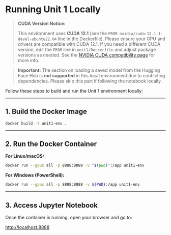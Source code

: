 # Running Unit 1 Locally

> **CUDA Version Notice:**
> 
> This environment uses **CUDA 12.1** (see the `FROM nvidia/cuda:12.1.1-devel-ubuntu22.04` line in the Dockerfile). Please ensure your GPU and drivers are compatible with CUDA 12.1. If you need a different CUDA version, edit the `FROM` line in `unit1/Dockerfile` and adjust package versions as needed. See the [NVIDIA CUDA compatibility page](https://docs.nvidia.com/deploy/cuda-compatibility/) for more info.

> **Important:** The section on loading a saved model from the Hugging Face Hub is **not supported** in this local environment due to conflicting dependencies. Please skip this part if following the notebook locally.

Follow these steps to build and run the Unit 1 environment locally:

---

## 1. Build the Docker Image

```bash
docker build -t unit1-env .
```

---

## 2. Run the Docker Container

**For Linux/macOS:**

```bash
docker run --gpus all -p 8888:8888 -v "$(pwd)":/app unit1-env
```

**For Windows (PowerShell):**

```bash
docker run --gpus all -p 8888:8888 -v ${PWD}:/app unit1-env
```

---

## 3. Access Jupyter Notebook

Once the container is running, open your browser and go to:

[http://localhost:8888](http://localhost:8888)